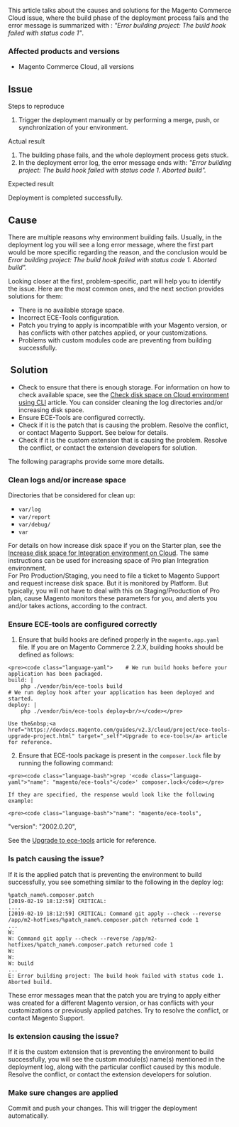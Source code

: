 This article talks about the causes and solutions for the Magento Commerce Cloud issue, where the build phase of the deployment process fails and the error message is summarized with :&nbsp;_"Error building project: The build hook failed with status code 1"_.

### Affected products and versions

*   Magento Commerce Cloud, all versions

## Issue

<span class="wysiwyg-underline">Steps to reproduce</span>

1.   Trigger the deployment manually or by&nbsp;performing a merge, push, or synchronization of your environment.

<span class="wysiwyg-underline">Actual result</span>

1.   The building phase fails, and the whole deployment process gets stuck.
2.   In the deployment error log, the error message ends with: _"Error building project: The build hook failed with status code 1. Aborted build"._

<span class="wysiwyg-underline">Expected result</span>

Deployment is completed successfully.

## Cause

There are multiple reasons why environment building fails. Usually, in the deployment log you will see a long error message, where the first part would be more specific regarding the reason, and the conclusion would be _Error building project: The build hook failed with status code 1. Aborted build".&nbsp;_

Looking closer at the first, problem-specific, part will help you to identify the issue. Here are the most common ones, and the next section provides solutions for them:

*   There is no available storage space.
*   Incorrect ECE-Tools configuration.&nbsp;
*   Patch you trying to apply is incompatible with your Magento version, or has conflicts with other patches applied, or your customizations.
*   Problems with custom modules code are preventing from building successfully.

## &nbsp;Solution

*   Check to ensure that there is enough storage. For information on how to check available space, see the <a href="https://support.magento.com/hc/en-us/articles/360005932713" target="_self">Check disk space on Cloud environment using CLI</a> article. You can consider cleaning the log directories and/or increasing disk space.
*   Ensure ECE-Tools are configured correctly.
*   Check if it is the patch that is causing the problem. Resolve the conflict, or contact Magento Support. See below for details.
*   Check if it is the custom extension that is causing the problem. Resolve the conflict, or contact the extension developers for solution.

The following paragraphs provide some more details.

### Clean logs and/or increase space

Directories that be considered for clean up:

<ul class="alternate" type="square">
<li><code>var/log</code></li>
<li><code>var/report</code></li>
<li><code>var/debug/</code></li>
<li><code>var</code></li>
</ul>

For details on how increase disk space if you on the Starter plan, see the <a href="https://support.magento.com/hc/en-us/articles/360005189554-Increase-disk-space-for-Integration-environment-on-Cloud" target="_self">Increase disk space for Integration environment on Cloud</a>. The same instructions can be used for increasing space of Pro plan Integration environment.  
 For Pro Production/Staging, you need to file a ticket to Magento Support and request increase disk space. But it is monitored by Platform.&nbsp;But typically, you will not have to deal with this on Staging/Production of Pro plan, cause Magento monitors these parameters for you, and alerts you and/or takes actions, according to the contract.

### Ensure ECE-tools are configured correctly

1.   Ensure that build hooks are defined properly in the `` magento.app.yaml `` file. If you are on Magento Commerce 2.2.X, building hooks should be defined as follows:
    
    <pre><code class="language-yaml">    # We run build hooks before your application has been packaged.
    build: |
        php ./vendor/bin/ece-tools build
    # We run deploy hook after your application has been deployed and started.
    deploy: |
        php ./vendor/bin/ece-tools deploy<br/></code></pre>
    
    Use the&nbsp;<a href="https://devdocs.magento.com/guides/v2.3/cloud/project/ece-tools-upgrade-project.html" target="_self">Upgrade to ece-tools</a> article for reference.
2.   Ensure that ECE-tools package is present in the `` composer.lock `` file by running the following command:
    
    <pre><code class="language-bash">grep '<code class="language-yaml">"name": "magento/ece-tools"</code>' composer.lock</code></pre>
    
    If they are specified, the response would look like the following example:
    
    <pre><code class="language-bash">"name": "magento/ece-tools",
"version": "2002.0.20",</code></pre>
    
    

See the <a href="https://devdocs.magento.com/guides/v2.3/cloud/project/ece-tools-upgrade-project.html" target="_self">Upgrade to ece-tools</a> article for reference.

### Is patch causing the issue?

If it is the applied patch that is preventing the environment to build successfully, you see something similar to the following in the deploy log:

<pre><code class="language-bash">%patch_name%.composer.patch 
[2019-02-19 18:12:59] CRITICAL: 
....
[2019-02-19 18:12:59] CRITICAL: Command git apply --check --reverse /app/m2-hotfixes/%patch_name%.composer.patch returned code 1 
...
W: 
W: Command git apply --check --reverse /app/m2-hotfixes/%patch_name%.composer.patch returned code 1 
W: 
W: 
W: build 
...
E: Error building project: The build hook failed with status code 1. Aborted build.</code></pre>

These error messages mean that the patch you are trying to apply either was created for a different Magento version, or has conflicts with your customizations or previously applied patches. Try to resolve the conflict, or contact Magento Support.

### Is extension causing the issue?

If it is the custom extension that is preventing the environment to build successfully, you will see the custom module(s) name(s) mentioned in the deployment log, along with the particular conflict caused by this module. Resolve the conflict, or contact the extension developers for solution.

### Make sure changes are applied

Commit and push your changes. This will trigger the deployment automatically.

&nbsp;

``  ``